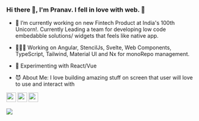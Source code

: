 ### Hi there 👋, I'm Pranav. I fell in love with web. 🙂

- 🔭 I’m currently working on new Fintech Product at India's 100th Unicorn!. Currently Leading a team for developing low code embedabble solutions/ widgets that feels like native app.

- 👨🏻‍💻 Working on Angular, StencilJs, Svelte, Web Components, TypeScript, Tailwind, Material UI and Nx for monoRepo management.

- 🌱 Experimenting with React/Vue

- 😈 About Me: I love building amazing stuff on screen that user will love to use and interact with

<p><a href="https://www.twitter.com/PranavSarda2"><img src="https://img.shields.io/badge/twitter-%231DA1F2.svg?&style=for-the-badge&logo=twitter&logoColor=white" height=25></a> <a href="https://www.linkedin.com/in/sardapv/"><img src="https://img.shields.io/badge/linkedin-%230077B5.svg?&style=for-the-badge&logo=linkedin&logoColor=white" height=25></a> <a href="https://www.instagram.com/pranav.sarda_/"><img src="https://img.shields.io/badge/instagram-%23E4405F.svg?&style=for-the-badge&logo=instagram&logoColor=white" height=25></a></p> 

![](https://komarev.com/ghpvc/?username=sardapv&style=flat-square)
